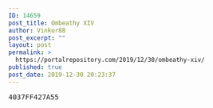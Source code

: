 ```yaml
---
ID: 14659
post_title: Ombeathy XIV
author: Vinkor88
post_excerpt: ""
layout: post
permalink: >
  https://portalrepository.com/2019/12/30/ombeathy-xiv/
published: true
post_date: 2019-12-30 20:23:37
---
```

<pre>4037FF427A55</pre>